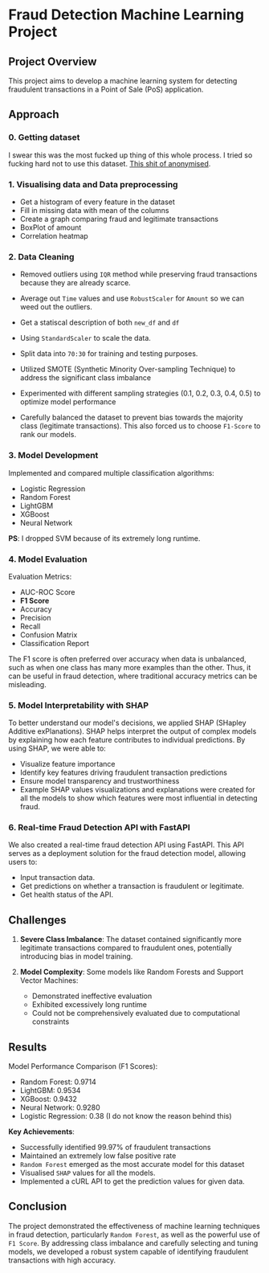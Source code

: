 # Fraud Detection Machine Learning Project

## Project Overview

This project aims to develop a machine learning system for detecting fraudulent transactions in a Point of Sale (PoS) application.

## Approach

### 0. Getting dataset
I swear this was the most fucked up thing of this whole process. I tried so fucking hard not to use this dataset. [This shit of anonymised](https://www.kaggle.com/datasets/mlg-ulb/creditcardfraud).

### 1. Visualising data and Data preprocessing

- Get a histogram of every feature in the dataset
- Fill in missing data with mean of the columns
- Create a graph comparing fraud and legitimate transactions
- BoxPlot of amount
- Correlation heatmap

### 2. Data Cleaning

- Removed outliers using `IQR` method while preserving fraud transactions because they are already scarce.
- Average out `Time` values and use `RobustScaler` for `Amount` so we can weed out the outliers.
- Get a statiscal description of both `new_df` and `df`

- Using `StandardScaler` to scale the data.
- Split data into `70:30` for training and testing purposes.
- Utilized SMOTE (Synthetic Minority Over-sampling Technique) to address the significant class imbalance
- Experimented with different sampling strategies (0.1, 0.2, 0.3, 0.4, 0.5) to optimize model performance
- Carefully balanced the dataset to prevent bias towards the majority class (legitimate transactions). This also forced us to choose `F1-Score` to rank our models.

### 3. Model Development

Implemented and compared multiple classification algorithms:
- Logistic Regression
- Random Forest
- LightGBM
- XGBoost
- Neural Network

**PS**: I dropped SVM because of its extremely long runtime.

### 4. Model Evaluation

Evaluation Metrics:
- AUC-ROC Score
- **F1 Score**
- Accuracy
- Precision
- Recall
- Confusion Matrix
- Classification Report

The F1 score is often preferred over accuracy when data is unbalanced, such as when one class has many more examples than the other. Thus, it can be useful in fraud detection, where traditional accuracy metrics can be misleading. 

### 5. Model Interpretability with SHAP
To better understand our model's decisions, we applied SHAP (SHapley Additive exPlanations). SHAP helps interpret the output of complex models by explaining how each feature contributes to individual predictions. By using SHAP, we were able to:

- Visualize feature importance
- Identify key features driving fraudulent transaction predictions
- Ensure model transparency and trustworthiness
- Example SHAP values visualizations and explanations were created for all the models to show which features were most influential in detecting fraud.

### 6. Real-time Fraud Detection API with FastAPI
We also created a real-time fraud detection API using FastAPI. This API serves as a deployment solution for the fraud detection model, allowing users to:

- Input transaction data.
- Get predictions on whether a transaction is fraudulent or legitimate.
- Get health status of the API.


## Challenges

1. **Severe Class Imbalance**: The dataset contained significantly more legitimate transactions compared to fraudulent ones, potentially introducing bias in model training.

2. **Model Complexity**: Some models like Random Forests and Support Vector Machines:
   - Demonstrated ineffective evaluation
   - Exhibited excessively long runtime
   - Could not be comprehensively evaluated due to computational constraints

## Results

Model Performance Comparison (F1 Scores):
- Random Forest: 0.9714
- LightGBM: 0.9534
- XGBoost: 0.9432
- Neural Network: 0.9280
- Logistic Regression: 0.38 (I do not know the reason behind this)

**Key Achievements**:
- Successfully identified 99.97% of fraudulent transactions
- Maintained an extremely low false positive rate
- `Random Forest` emerged as the most accurate model for this dataset
- Visualised `SHAP` values for all the models.
- Implemented a cURL API to get the prediction values for given data.

## Conclusion

The project demonstrated the effectiveness of machine learning techniques in fraud detection, particularly `Random Forest`, as well as the powerful use of `F1 Score`. By addressing class imbalance and carefully selecting and tuning models, we developed a robust system capable of identifying fraudulent transactions with high accuracy.